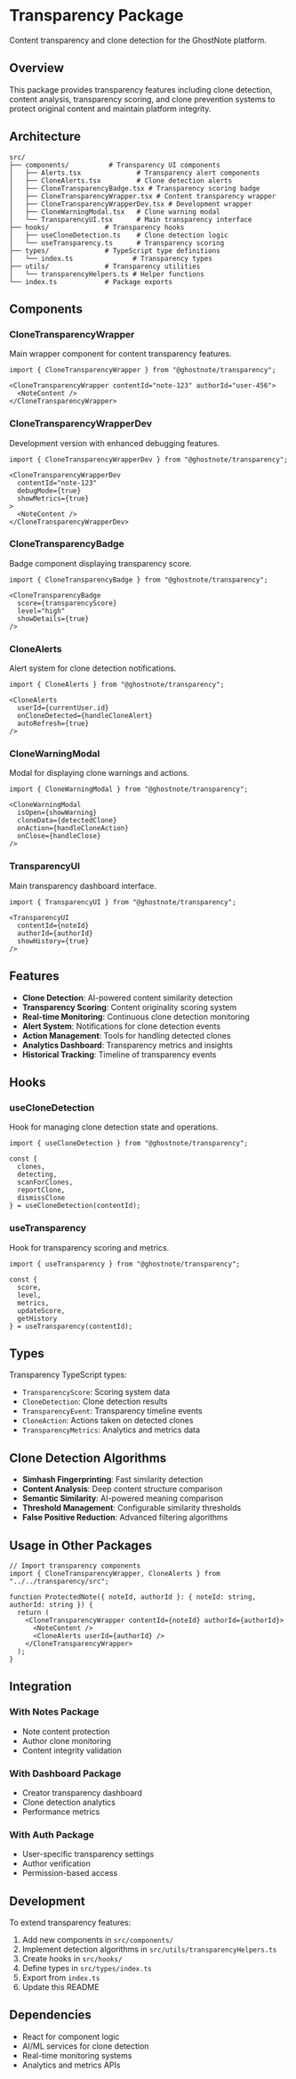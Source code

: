 # Transparency Package

Content transparency and clone detection for the GhostNote platform.

## Overview

This package provides transparency features including clone detection, content analysis, transparency scoring, and clone prevention systems to protect original content and maintain platform integrity.

## Architecture

```
src/
├── components/          # Transparency UI components
│   ├── Alerts.tsx              # Transparency alert components
│   ├── CloneAlerts.tsx         # Clone detection alerts
│   ├── CloneTransparencyBadge.tsx # Transparency scoring badge
│   ├── CloneTransparencyWrapper.tsx # Content transparency wrapper
│   ├── CloneTransparencyWrapperDev.tsx # Development wrapper
│   ├── CloneWarningModal.tsx   # Clone warning modal
│   └── TransparencyUI.tsx      # Main transparency interface
├── hooks/              # Transparency hooks
│   ├── useCloneDetection.ts    # Clone detection logic
│   └── useTransparency.ts      # Transparency scoring
├── types/              # TypeScript type definitions
│   └── index.ts               # Transparency types
├── utils/              # Transparency utilities
│   └── transparencyHelpers.ts # Helper functions
└── index.ts            # Package exports
```

## Components

### CloneTransparencyWrapper
Main wrapper component for content transparency features.
```tsx
import { CloneTransparencyWrapper } from "@ghostnote/transparency";

<CloneTransparencyWrapper contentId="note-123" authorId="user-456">
  <NoteContent />
</CloneTransparencyWrapper>
```

### CloneTransparencyWrapperDev
Development version with enhanced debugging features.
```tsx
import { CloneTransparencyWrapperDev } from "@ghostnote/transparency";

<CloneTransparencyWrapperDev 
  contentId="note-123"
  debugMode={true}
  showMetrics={true}
>
  <NoteContent />
</CloneTransparencyWrapperDev>
```

### CloneTransparencyBadge
Badge component displaying transparency score.
```tsx
import { CloneTransparencyBadge } from "@ghostnote/transparency";

<CloneTransparencyBadge 
  score={transparencyScore}
  level="high"
  showDetails={true}
/>
```

### CloneAlerts
Alert system for clone detection notifications.
```tsx
import { CloneAlerts } from "@ghostnote/transparency";

<CloneAlerts 
  userId={currentUser.id}
  onCloneDetected={handleCloneAlert}
  autoRefresh={true}
/>
```

### CloneWarningModal
Modal for displaying clone warnings and actions.
```tsx
import { CloneWarningModal } from "@ghostnote/transparency";

<CloneWarningModal
  isOpen={showWarning}
  cloneData={detectedClone}
  onAction={handleCloneAction}
  onClose={handleClose}
/>
```

### TransparencyUI
Main transparency dashboard interface.
```tsx
import { TransparencyUI } from "@ghostnote/transparency";

<TransparencyUI 
  contentId={noteId}
  authorId={authorId}
  showHistory={true}
/>
```

## Features

- **Clone Detection**: AI-powered content similarity detection
- **Transparency Scoring**: Content originality scoring system
- **Real-time Monitoring**: Continuous clone detection monitoring
- **Alert System**: Notifications for clone detection events
- **Action Management**: Tools for handling detected clones
- **Analytics Dashboard**: Transparency metrics and insights
- **Historical Tracking**: Timeline of transparency events

## Hooks

### useCloneDetection
Hook for managing clone detection state and operations.
```tsx
import { useCloneDetection } from "@ghostnote/transparency";

const { 
  clones, 
  detecting, 
  scanForClones, 
  reportClone,
  dismissClone 
} = useCloneDetection(contentId);
```

### useTransparency
Hook for transparency scoring and metrics.
```tsx
import { useTransparency } from "@ghostnote/transparency";

const { 
  score, 
  level, 
  metrics, 
  updateScore,
  getHistory 
} = useTransparency(contentId);
```

## Types

Transparency TypeScript types:
- `TransparencyScore`: Scoring system data
- `CloneDetection`: Clone detection results
- `TransparencyEvent`: Transparency timeline events
- `CloneAction`: Actions taken on detected clones
- `TransparencyMetrics`: Analytics and metrics data

## Clone Detection Algorithms

- **Simhash Fingerprinting**: Fast similarity detection
- **Content Analysis**: Deep content structure comparison
- **Semantic Similarity**: AI-powered meaning comparison
- **Threshold Management**: Configurable similarity thresholds
- **False Positive Reduction**: Advanced filtering algorithms

## Usage in Other Packages

```tsx
// Import transparency components
import { CloneTransparencyWrapper, CloneAlerts } from "../../transparency/src";

function ProtectedNote({ noteId, authorId }: { noteId: string, authorId: string }) {
  return (
    <CloneTransparencyWrapper contentId={noteId} authorId={authorId}>
      <NoteContent />
      <CloneAlerts userId={authorId} />
    </CloneTransparencyWrapper>
  );
}
```

## Integration

### With Notes Package
- Note content protection
- Author clone monitoring
- Content integrity validation

### With Dashboard Package
- Creator transparency dashboard
- Clone detection analytics
- Performance metrics

### With Auth Package
- User-specific transparency settings
- Author verification
- Permission-based access

## Development

To extend transparency features:
1. Add new components in `src/components/`
2. Implement detection algorithms in `src/utils/transparencyHelpers.ts`
3. Create hooks in `src/hooks/`
4. Define types in `src/types/index.ts`
5. Export from `index.ts`
6. Update this README

## Dependencies

- React for component logic
- AI/ML services for clone detection
- Real-time monitoring systems
- Analytics and metrics APIs
